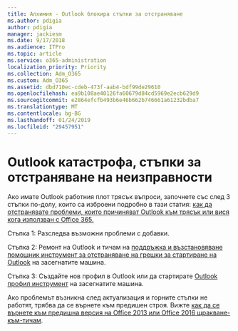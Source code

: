 ```yaml
---
title: Алхимия - Outlook блокира стъпки за отстраняване
ms.author: pdigia
author: pdigia
manager: jackiesm
ms.date: 9/17/2018
ms.audience: ITPro
ms.topic: article
ms.service: o365-administration
localization_priority: Priority
ms.collection: Adm_O365
ms.custom: Adm_O365
ms.assetid: dbd710ec-cdeb-473f-aab4-bdf99de29610
ms.openlocfilehash: ea9b108ae40126fa60679d84cd5969e2ecb629d9
ms.sourcegitcommit: e2864efcfb493b6e46b662b746661a61232bdba7
ms.translationtype: MT
ms.contentlocale: bg-BG
ms.lasthandoff: 01/24/2019
ms.locfileid: "29457951"
---
```

# <a name="outlook-crash-troubleshooting-steps"></a>Outlook катастрофа, стъпки за отстраняване на неизправности

Ако имате Outlook работния плот трясък въпроси, започнете със след 3 стъпки по-долу, които са изброени подробно в тази статия: [как да отстранявате проблеми, които причиняват Outlook към трясък или вися кога използван с Office 365.](https://support.microsoft.com/en-us/help/2413813/how-to-troubleshoot-issues-that-cause-outlook-to-crash-or-hang-when-us)
  
Стъпка 1: Разследва възможни проблеми с добавки.
  
Стъпка 2: Ремонт на Outlook и тичам на [поддръжка и възстановяване помощник инструмент за отстраняване на грешки за стартиране на Outlook](https://aka.ms/SaRA-OutlookWontStart) на засегнатите машина. 
  
Стъпка 3: Създайте нов профил в Outlook или да стартирате [Outlook профил инструмент](https://aka.ms/SaRA-OutlookSetupProfile) на засегнатите машина. 
  
Ако проблемът възникна след актуализация и горните стъпки не работят, трябва да се върнете към предишен строя. Вижте [как да се върнете към предишна версия на Office 2013 или Office 2016 щракване-към-тичам](https://support.microsoft.com/EN-US/help/2770432).
  


